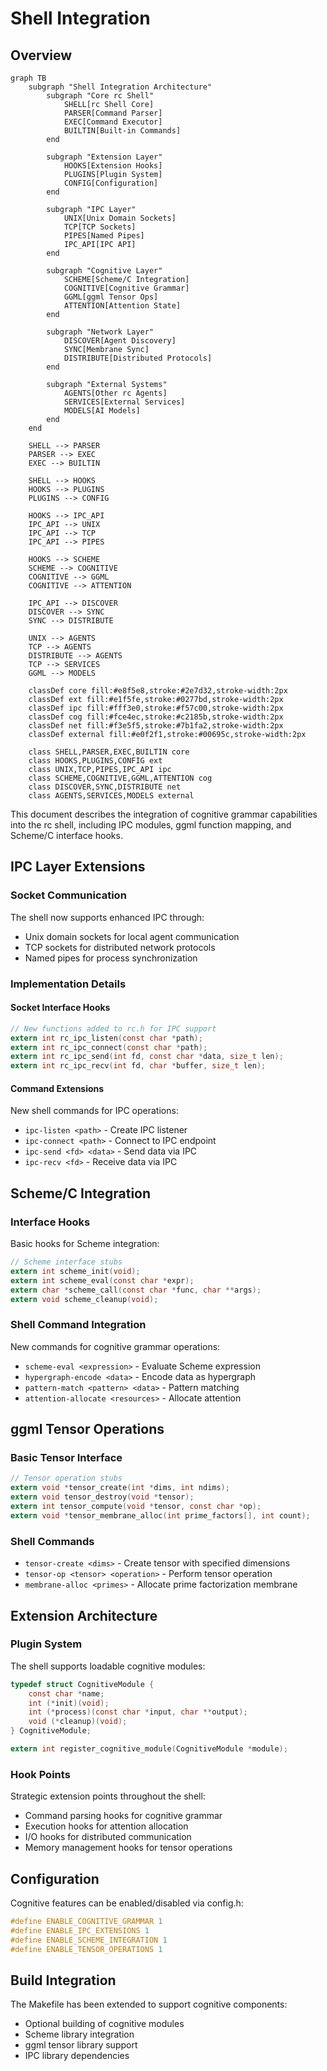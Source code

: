 # Shell Integration

## Overview

```mermaid
graph TB
    subgraph "Shell Integration Architecture"
        subgraph "Core rc Shell"
            SHELL[rc Shell Core]
            PARSER[Command Parser]
            EXEC[Command Executor]
            BUILTIN[Built-in Commands]
        end
        
        subgraph "Extension Layer"
            HOOKS[Extension Hooks]
            PLUGINS[Plugin System]
            CONFIG[Configuration]
        end
        
        subgraph "IPC Layer"
            UNIX[Unix Domain Sockets]
            TCP[TCP Sockets]
            PIPES[Named Pipes]
            IPC_API[IPC API]
        end
        
        subgraph "Cognitive Layer"
            SCHEME[Scheme/C Integration]
            COGNITIVE[Cognitive Grammar]
            GGML[ggml Tensor Ops]
            ATTENTION[Attention State]
        end
        
        subgraph "Network Layer"
            DISCOVER[Agent Discovery]
            SYNC[Membrane Sync]
            DISTRIBUTE[Distributed Protocols]
        end
        
        subgraph "External Systems"
            AGENTS[Other rc Agents]
            SERVICES[External Services]
            MODELS[AI Models]
        end
    end
    
    SHELL --> PARSER
    PARSER --> EXEC
    EXEC --> BUILTIN
    
    SHELL --> HOOKS
    HOOKS --> PLUGINS
    PLUGINS --> CONFIG
    
    HOOKS --> IPC_API
    IPC_API --> UNIX
    IPC_API --> TCP
    IPC_API --> PIPES
    
    HOOKS --> SCHEME
    SCHEME --> COGNITIVE
    COGNITIVE --> GGML
    COGNITIVE --> ATTENTION
    
    IPC_API --> DISCOVER
    DISCOVER --> SYNC
    SYNC --> DISTRIBUTE
    
    UNIX --> AGENTS
    TCP --> AGENTS
    DISTRIBUTE --> AGENTS
    TCP --> SERVICES
    GGML --> MODELS
    
    classDef core fill:#e8f5e8,stroke:#2e7d32,stroke-width:2px
    classDef ext fill:#e1f5fe,stroke:#0277bd,stroke-width:2px
    classDef ipc fill:#fff3e0,stroke:#f57c00,stroke-width:2px
    classDef cog fill:#fce4ec,stroke:#c2185b,stroke-width:2px
    classDef net fill:#f3e5f5,stroke:#7b1fa2,stroke-width:2px
    classDef external fill:#e0f2f1,stroke:#00695c,stroke-width:2px
    
    class SHELL,PARSER,EXEC,BUILTIN core
    class HOOKS,PLUGINS,CONFIG ext
    class UNIX,TCP,PIPES,IPC_API ipc
    class SCHEME,COGNITIVE,GGML,ATTENTION cog
    class DISCOVER,SYNC,DISTRIBUTE net
    class AGENTS,SERVICES,MODELS external
```

This document describes the integration of cognitive grammar capabilities into the rc shell, including IPC modules, ggml function mapping, and Scheme/C interface hooks.

## IPC Layer Extensions

### Socket Communication
The shell now supports enhanced IPC through:
- Unix domain sockets for local agent communication
- TCP sockets for distributed network protocols
- Named pipes for process synchronization

### Implementation Details

#### Socket Interface Hooks
```c
// New functions added to rc.h for IPC support
extern int rc_ipc_listen(const char *path);
extern int rc_ipc_connect(const char *path);
extern int rc_ipc_send(int fd, const char *data, size_t len);
extern int rc_ipc_recv(int fd, char *buffer, size_t len);
```

#### Command Extensions
New shell commands for IPC operations:
- `ipc-listen <path>` - Create IPC listener
- `ipc-connect <path>` - Connect to IPC endpoint  
- `ipc-send <fd> <data>` - Send data via IPC
- `ipc-recv <fd>` - Receive data via IPC

## Scheme/C Integration

### Interface Hooks
Basic hooks for Scheme integration:
```c
// Scheme interface stubs
extern int scheme_init(void);
extern int scheme_eval(const char *expr);
extern char *scheme_call(const char *func, char **args);
extern void scheme_cleanup(void);
```

### Shell Command Integration
New commands for cognitive grammar operations:
- `scheme-eval <expression>` - Evaluate Scheme expression
- `hypergraph-encode <data>` - Encode data as hypergraph
- `pattern-match <pattern> <data>` - Pattern matching
- `attention-allocate <resources>` - Allocate attention

## ggml Tensor Operations

### Basic Tensor Interface
```c
// Tensor operation stubs
extern void *tensor_create(int *dims, int ndims);
extern void tensor_destroy(void *tensor);
extern int tensor_compute(void *tensor, const char *op);
extern void *tensor_membrane_alloc(int prime_factors[], int count);
```

### Shell Commands
- `tensor-create <dims>` - Create tensor with specified dimensions
- `tensor-op <tensor> <operation>` - Perform tensor operation
- `membrane-alloc <primes>` - Allocate prime factorization membrane

## Extension Architecture

### Plugin System
The shell supports loadable cognitive modules:
```c
typedef struct CognitiveModule {
    const char *name;
    int (*init)(void);
    int (*process)(const char *input, char **output);
    void (*cleanup)(void);
} CognitiveModule;

extern int register_cognitive_module(CognitiveModule *module);
```

### Hook Points
Strategic extension points throughout the shell:
- Command parsing hooks for cognitive grammar
- Execution hooks for attention allocation
- I/O hooks for distributed communication
- Memory management hooks for tensor operations

## Configuration

Cognitive features can be enabled/disabled via config.h:
```c
#define ENABLE_COGNITIVE_GRAMMAR 1
#define ENABLE_IPC_EXTENSIONS 1
#define ENABLE_SCHEME_INTEGRATION 1
#define ENABLE_TENSOR_OPERATIONS 1
```

## Build Integration

The Makefile has been extended to support cognitive components:
- Optional building of cognitive modules
- Scheme library integration
- ggml tensor library support
- IPC library dependencies